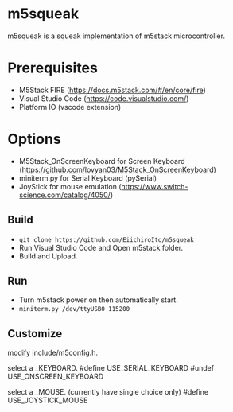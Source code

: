 # m5squeak
m5squeak is a squeak implementation of m5stack microcontroller.

# Prerequisites
* M5Stack FIRE (https://docs.m5stack.com/#/en/core/fire)
* Visual Studio Code (https://code.visualstudio.com/)
* Platform IO (vscode extension)

# Options
* M5Stack_OnScreenKeyboard for Screen Keyboard (https://github.com/lovyan03/M5Stack_OnScreenKeyboard)
* miniterm.py for Serial Keyboard (pySerial)
* JoyStick for mouse emulation (https://www.switch-science.com/catalog/4050/)

## Build
* `git clone https://github.com/EiichiroIto/m5squeak`
* Run Visual Studio Code and Open m5stack folder.
* Build and Upload.

## Run
* Turn m5stack power on then automatically start.
* `miniterm.py /dev/ttyUSB0 115200`

## Customize
modify include/m5config.h.

select a _KEYBOARD.
    #define USE_SERIAL_KEYBOARD
    #undef USE_ONSCREEN_KEYBOARD

select a _MOUSE. (currently have single choice only)
    #define USE_JOYSTICK_MOUSE

